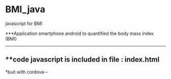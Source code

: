 # BMI_java

javascript for BMI

***Application smartphone android to quantified the body mass index (BMI)
___
**code javascript is included in file : index.html
--
*buit with cordova--
